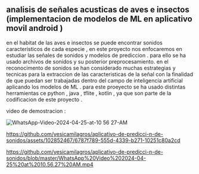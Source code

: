 ## analisis de señales acusticas de aves e insectos (implementacion de modelos de ML en  aplicativo movil  android )
en el habitat de las aves e insectos se puede encontrar sonidos caracteristicos de cada especie , en este proyecto nos enfocaremos en estudiar las señales de sonidos y modelos de prediccion . para ello se ha usado archivos de sonidos y su posterior preprocesamiento.
en el reconocimento de sonidos se han considerado muchas estrategias y tecnicas para la extraccion de las caracteristicas de la señal con la finalidad de que puedan ser trabajadas dentro del campo de inteligencia artificial aplicando los modelos de ML . para este proeyecto se ha usado distintas herramientas ce python , java , tflite , kotlin , ya que son parte de la codificacion  de este proyecto . 



video de demostracion :



![WhatsApp-Video-2024-04-25-at-10 56 27-AM](https://github.com/yesicamilagros/aplicativo-de-predicci-n-de-sonidos/assets/102852467/3ac65d00-af87-4f4b-8929-47563a2b4530)




https://github.com/yesicamilagros/aplicativo-de-predicci-n-de-sonidos/assets/102852467/6787f789-555d-4339-b271-10251c80a2cd







https://github.com/yesicamilagros/aplicativo-de-predicci-n-de-sonidos/blob/master/WhatsApp%20Video%202024-04-25%20at%2010.56.27%20AM.mp4












